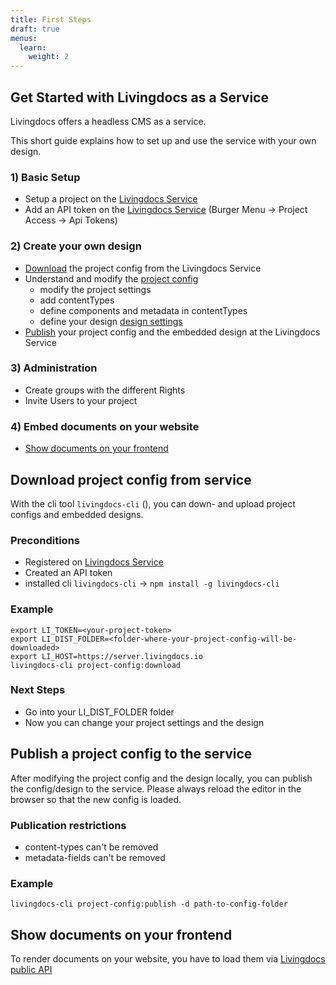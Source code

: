```yaml
---
title: First Steps
draft: true
menus:
  learn:
    weight: 2
---
```


## Get Started with Livingdocs as a Service

Livingdocs offers a headless CMS as a service.

This short guide explains how to set up and use the service with your own design.

### 1\) Basic Setup

* Setup a project on the [Livingdocs Service](https://edit.livingdocs.io/)
* Add an API token on the [Livingdocs Service](https://edit.livingdocs.io/) \(Burger Menu -&gt; Project Access -&gt; Api Tokens\)

### 2\) Create your own design

* [Download](getting_started.md#download-project-config-from-service) the project config from the Livingdocs Service
* Understand and modify the [project config](reference-docs/project-config/README.md)
  * modify the project settings
  * add contentTypes
  * define components and metadata in contentTypes
  * define your design [design settings](reference-docs/project-config/design.md)
* [Publish](getting_started.md#publish-a-project-config-to-the-service) your project config and the embedded design at the Livingdocs Service

### 3\) Administration

* Create groups with the different Rights
* Invite Users to your project

### 4\) Embed documents on your website

* [Show documents on your frontend](getting_started.md#show-documents-on-your-frontend)

## Download project config from service

With the cli tool `livingdocs-cli` \(\), you can down- and upload project configs and embedded designs.

### Preconditions

* Registered on [Livingdocs Service](https://edit.livingdocs.io/)
* Created an API token
* installed cli `livingdocs-cli` -&gt; `npm install -g livingdocs-cli`

### Example

```text
export LI_TOKEN=<your-project-token>
export LI_DIST_FOLDER=<folder-where-your-project-config-will-be-downloaded>
export LI_HOST=https://server.livingdocs.io
livingdocs-cli project-config:download
```

### Next Steps

* Go into your LI\_DIST\_FOLDER folder
* Now you can change your project settings and the design

## Publish a project config to the service

After modifying the project config and the design locally, you can publish the config/design to the service. Please always reload the editor in the browser so that the new config is loaded.

### Publication restrictions

* content-types can't be removed
* metadata-fields can't be removed

### Example

`livingdocs-cli project-config:publish -d path-to-config-folder`

## Show documents on your frontend

To render documents on your website, you have to load them via [Livingdocs public API](https://edit.livingdocs.io/public-api)
